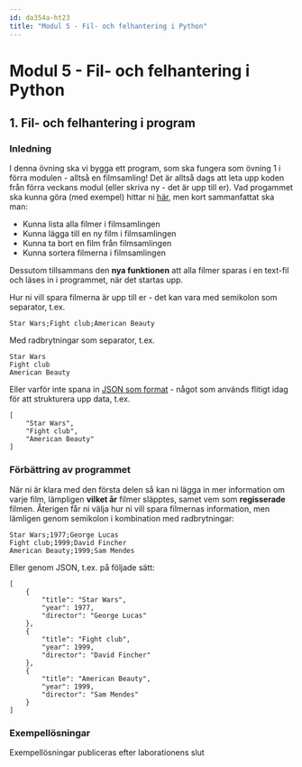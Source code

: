 ```yaml
---
id: da354a-ht23
title: "Modul 5 - Fil- och felhantering i Python"
---
```


# Modul 5 - Fil- och felhantering i Python

## 1. Fil- och felhantering i program

### Inledning

I denna övning ska vi bygga ett program, som ska fungera som övning 1 i förra modulen - alltså en filmsamling! Det är alltså dags att leta upp koden från förra veckans modul (eller skriva ny - det är upp till er). Vad progammet ska kunna göra (med exempel) hittar ni [här](/resurser/da354a-ht23/4-listor-och-lexikon/ex-1/#övningar), men kort sammanfattat ska man:

- Kunna lista alla filmer i filmsamlingen
- Kunna lägga till en ny film i filmsamlingen
- Kunna ta bort en film från filmsamlingen
- Kunna sortera filmerna i filmsamlingen

Dessutom tillsammans den **nya funktionen** att alla filmer sparas i en text-fil och läses in i programmet, när det startas upp.

Hur ni vill spara filmerna är upp till er - det kan vara med semikolon som separator, t.ex.

```
Star Wars;Fight club;American Beauty
```

Med radbrytningar som separator, t.ex.

```
Star Wars
Fight club
American Beauty
```

Eller varför inte spana in [JSON som format](https://www.w3schools.com/python/python_json.asp) - något som används flitigt idag för att strukturera upp data, t.ex.

```
[
    "Star Wars",
    "Fight club",
    "American Beauty"
]
```

### Förbättring av programmet

När ni är klara med den första delen så kan ni lägga in mer information om varje film, lämpligen **vilket år** filmer släpptes, samet vem som **regisserade** filmen. Återigen får ni välja hur ni vill spara filmernas information, men lämligen genom semikolon i kombination med radbrytningar:

```
Star Wars;1977;George Lucas
Fight club;1999;David Fincher
American Beauty;1999;Sam Mendes
```


Eller genom JSON, t.ex. på följade sätt:

```
[
    {
        "title": "Star Wars",
        "year": 1977,
        "director": "George Lucas"
    },
    {
        "title": "Fight club",
        "year": 1999,
        "director": "David Fincher"
    },
    {
        "title": "American Beauty",
        "year": 1999,
        "director": "Sam Mendes"
    }
]
```

### Exempellösningar

Exempellösningar publiceras efter laborationens slut

<!--
- [Förbättring av programmet, med ";" som separerare](../ex-solutions/Ö3.py)
-->